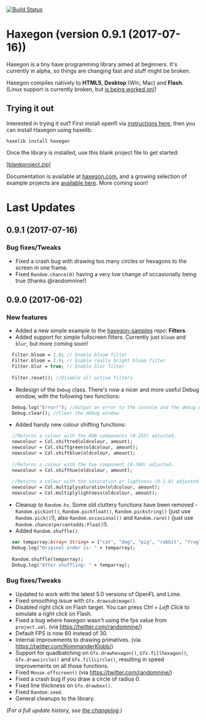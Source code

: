 [![Build Status](https://travis-ci.org/TerryCavanagh/haxegon.svg?branch=master)](https://travis-ci.org/TerryCavanagh/haxegon)

# Haxegon (version 0.9.1 (2017-07-16))

Haxegon is a tiny haxe programming library aimed at beginners. It's currently in alpha, so things are changing fast and stuff might be broken. 

Haxegon compiles natively to **HTML5**, **Desktop** (Win, Mac) and **Flash**. (Linux support is currently broken, but <a href="https://github.com/openfl/starling/issues/38">is being worked on!</a>)

## Trying it out

Interested in trying it out? First install openfl via <a href="http://www.openfl.org/learn/docs/getting-started/">instructions here</a>, then you can install Haxegon using haxelib:

    haxelib install haxegon
    
Once the library is installed, use this blank project file to get started:

<a href="https://github.com/TerryCavanagh/haxegon/raw/master/blankproject.zip">[blankproject.zip]</a>

Documentation is available at <a href="http://haxegon.com">haxegon.com</a>, and a growing selection of example projects are <a href="https://github.com/TerryCavanagh/haxegon-samples">available here</a>. More coming soon!

# Last Updates

0.9.1 (2017-07-16)
------------------
### Bug fixes/Tweaks
* Fixed a crash bug with drawing too many circles or hexagons to the screen in one frame.
* Fixed `Random.chance(0)` having a very low change of occasionally being true (thanks @randomnine!)

0.9.0 (2017-06-02)
------------------
### New features
* Added a new simple example to the <a href="https://github.com/TerryCavanagh/haxegon-samples">haxegon-samples</a> repo: **Filters**.
* Added support for simple fullscreen filters. Currently just `bloom` and `blur`, but more coming soon!
``` haxe
  Filter.bloom = 1.0; // Enable bloom filter
  Filter.bloom = 2.0; // Enable really bright bloom filter
  Filter.blur = true; // Enable blur filter
  
  Filter.reset(); //Disable all active filters
```
* Redesign of the `Debug` class. There's now a nicer and more useful Debug window, with the following two functions:
``` haxe
  Debug.log("Error!"); //Output an error to the console and the debug window
  Debug.clear(); //Clear the debug window
```
* Added handy new colour shifting functions:
``` haxe
  //Returns a colour with the RGB components (0-255) adjusted.
  newcolour = Col.shiftred(oldcolour, amount);
  newcolour = Col.shiftgreen(oldcolour, amount);
  newcolour = Col.shiftblue(oldcolour, amount);
  
  //Returns a colour with the hue component (0-360) adjusted.
  newcolour = Col.shifthue(oldcolour, amount);
  
  //Returns a colour with the saturation or lightness (0-1.0) adjusted.
  newcolour = Col.multiplysaturation(oldcolour, amount);
  newcolour = Col.multiplylightness(oldcolour, amount);
```
* Cleanup to `Random.hx`. Some old cluttery functions have been removed - `Random.pickint()`, `Random.pickfloat()`, `Random.pickstring()` (just use `Random.pick()`!), also `Random.occasional()` and `Random.rare()` (just use `Random.chance(percentodds:Float)`!).
* Added `Random.shuffle()`.
``` haxe
  var temparray:Array< String> = ["cat", "dog", "pig", "rabbit", "frog"];
  Debug.log("Original order is: " + temparray);
  
  Random.shuffle(temparray);
  Debug.log("After shuffling: " + temparray);
```

### Bug fixes/Tweaks
* Updated to work with the latest 5.0 versions of OpenFL and Lime.
* Fixed smoothing issue with `Gfx.drawsubimage()`.
* Disabled right click on Flash target. You can press <i>Ctrl + Left Click</i> to simulate a right click on Flash.
* Fixed a bug where haxegon wasn't using the fps value from `project.xml`. (via https://twitter.com/randomnine/)
* Default FPS is now 60 instead of 30.
* Internal improvements to drawing primatives. (via https://twitter.com/KommanderKlobb/)
* Support for quadbatching on `Gfx.drawhexagon()`, `Gfx.fillhexagon()`, `Gfx.drawcircle()` and `Gfx.fillcircle()`, resulting in speed improvements on all those functions.
* Fixed `Mouse.offscreen()` (via https://twitter.com/randomnine/) 
* Fixed a crash bug if you draw a circle of radius 0.
* Fixed line thickness on `Gfx.drawbox()`.
* Fixed `Random.seed`.
* General cleanups to the library.

*(For a full update history, see <a href="https://github.com/TerryCavanagh/haxegon/blob/master/changelog.md">the changelog</a>.)*
